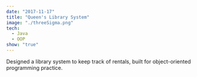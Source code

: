 ```yaml
---
date: "2017-11-17"
title: "Queen's Library System"
image: "./threeSigma.png"
tech:
  - Java
  - OOP
show: "true"
---
```


Designed a library system to keep track of rentals, built for object-oriented programming practice.

